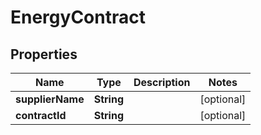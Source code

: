 

# EnergyContract


## Properties

| Name | Type | Description | Notes |
|------------ | ------------- | ------------- | -------------|
|**supplierName** | **String** |  |  [optional] |
|**contractId** | **String** |  |  [optional] |



